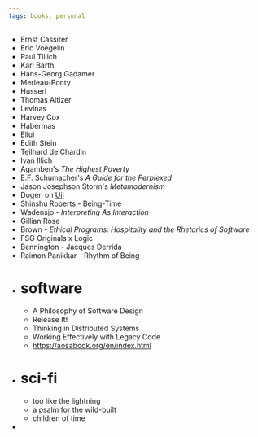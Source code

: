 ```yaml
---
tags: books, personal
---
```


- Ernst Cassirer
- Eric Voegelin
- Paul Tillich
- Karl Barth
- Hans-Georg Gadamer
- Merleau-Ponty
- Husserl
- Thomas Altizer
- Levinas
- Harvey Cox
- Habermas
- Ellul
- Edith Stein
- Teilhard de Chardin
- Ivan Illich
- Agamben's *The Highest Poverty*
- E.F. Schumacher's *A Guide for the Perplexed*
- Jason Josephson Storm's *Metamodernism*
- Dogen on [Uji](https://en.wikipedia.org/wiki/Uji_(Being-Time))
- Shinshu Roberts - Being-Time
- Wadensjo - *Interpreting As Interaction*
- Gillian Rose
- Brown - *Ethical Programs: Hospitality and the Rhetorics of Software*
- FSG Originals x Logic
- Bennington - Jacques Derrida
- Raimon Panikkar - Rhythm of Being
- # software
	- A Philosophy of Software Design
	- Release It!
	- Thinking in Distributed Systems
	- Working Effectively with Legacy Code
	- https://aosabook.org/en/index.html
- # sci-fi
	- too like the lightning
	- a psalm for the wild-built
	- children of time
-